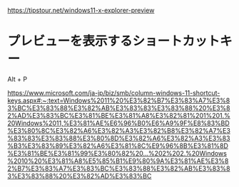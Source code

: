 https://tipstour.net/windows11-x-explorer-preview

# プレビューを表示するショートカットキー
Alt + P

https://www.microsoft.com/ja-jp/biz/smb/column-windows-11-shortcut-keys.aspx#:~:text=Windows%2011%20%E3%82%B7%E3%83%A7%E3%83%BC%E3%83%88%E3%82%AB%E3%83%83%E3%83%88%20%E3%82%AD%E3%83%BC%E3%81%BE%E3%81%A8%E3%82%81%201%201.%20Windows%2011,%E3%81%AE%E6%96%B0%E6%A9%9F%E8%83%BD%E3%80%8C%E3%82%A6%E3%82%A3%E3%82%B8%E3%82%A7%E3%83%83%E3%83%88%E3%80%8D%E3%82%A6%E3%82%A3%E3%83%B3%E3%83%89%E3%82%A6%E3%81%8C%E9%96%8B%E3%81%8D%E3%81%BE%E3%81%99%E3%80%82%20...%202%202.%20Windows%2010%20%E3%81%A8%E5%85%B1%E9%80%9A%E3%81%AE%E3%82%B7%E3%83%A7%E3%83%BC%E3%83%88%E3%82%AB%E3%83%83%E3%83%88%20%E3%82%AD%E3%83%BC